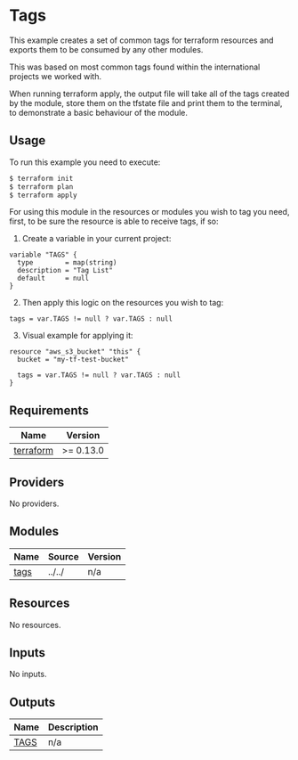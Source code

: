 # Tags

This example creates a set of common tags for terraform resources and exports them to be consumed by any other modules.

This was based on most common tags found within the international projects we worked with.

When running terraform apply, the output file will take all of the tags created by the module, store them on the tfstate file and print them to the terminal, to demonstrate a basic behaviour of the module.

## Usage

To run this example you need to execute:

```bash
$ terraform init
$ terraform plan
$ terraform apply
```

For using this module in the resources or modules you wish to tag you need, first, to be sure the resource is able to receive tags, if so:

1. Create a variable in your current project:
```hcl
variable "TAGS" {
  type        = map(string)
  description = "Tag List"
  default     = null
}
```

2. Then apply this logic on the resources you wish to tag:
```hcl
tags = var.TAGS != null ? var.TAGS : null
```

3. Visual example for applying it:
```hcl
resource "aws_s3_bucket" "this" {
  bucket = "my-tf-test-bucket"

  tags = var.TAGS != null ? var.TAGS : null
}
```


<!-- BEGIN_TF_DOCS -->
## Requirements

| Name | Version |
|------|---------|
| <a name="requirement_terraform"></a> [terraform](#requirement\_terraform) | >= 0.13.0 |

## Providers

No providers.

## Modules

| Name | Source | Version |
|------|--------|---------|
| <a name="module_tags"></a> [tags](#module\_tags) | ../../ | n/a |

## Resources

No resources.

## Inputs

No inputs.

## Outputs

| Name | Description |
|------|-------------|
| <a name="output_TAGS"></a> [TAGS](#output\_TAGS) | n/a |
<!-- END_TF_DOCS -->